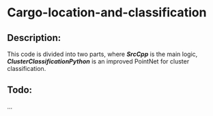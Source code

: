 # Cargo-location-and-classification

## Description:

This code is divided into two parts, where ***SrcCpp*** is the main logic, ***ClusterClassificationPython*** is an improved PointNet for cluster classification.

## Todo:

...
